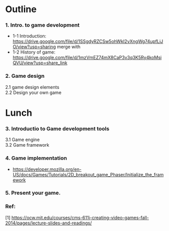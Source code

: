 # Outline
### 1. Intro. to game development
   - 1-1 Introduction: https://drive.google.com/file/d/1SSgdyRZCSw5ohWkI2vXngWg74upfLiJO/view?usp=sharing merge with
   - 1-2 History of game: https://drive.google.com/file/d/1mzVmEZ74mX8CaP3v3q3K5Ry4koMsiQVU/view?usp=share_link <br/>
   
### 2. Game design <br/>
 2.1 game design elements <br/>
 2.2 Design your own game <br/>

# Lunch

### 3. Introductio to Game development tools <br/>
   3.1 Game engine <br/>
   3.2 Game framework <br/>
### 4. Game implementation
   - https://developer.mozilla.org/en-US/docs/Games/Tutorials/2D_breakout_game_Phaser/Initialize_the_framework
### 5. Present your game.

### Ref:
[1] https://ocw.mit.edu/courses/cms-611j-creating-video-games-fall-2014/pages/lecture-slides-and-readings/
